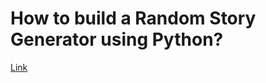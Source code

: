 # How to build a Random Story Generator using Python?

[Link](https://www.geeksforgeeks.org/how-to-build-a-random-story-generator-using-python)
